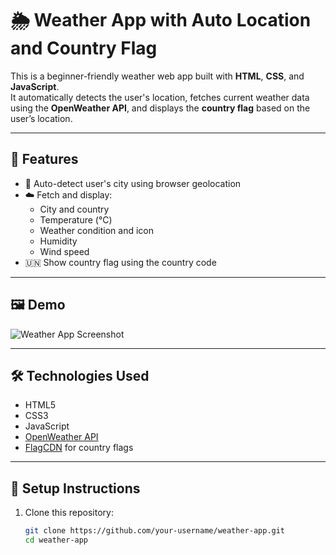 # 🌦️ Weather App with Auto Location and Country Flag

This is a beginner-friendly weather web app built with **HTML**, **CSS**, and **JavaScript**.  
It automatically detects the user's location, fetches current weather data using the **OpenWeather API**, and displays the **country flag** based on the user’s location.

---

## 🚀 Features

- 📍 Auto-detect user's city using browser geolocation
- ☁️ Fetch and display:
  - City and country
  - Temperature (°C)
  - Weather condition and icon
  - Humidity
  - Wind speed
- 🇺🇳 Show country flag using the country code

---

## 🖼️ Demo

![Weather App Screenshot](screenshot.png) <!-- Add a screenshot in your project folder -->

---

## 🛠️ Technologies Used

- HTML5
- CSS3
- JavaScript
- [OpenWeather API](https://openweathermap.org/api)
- [FlagCDN](https://flagcdn.com) for country flags

---

## 🔧 Setup Instructions

1. Clone this repository:
   ```bash
   git clone https://github.com/your-username/weather-app.git
   cd weather-app
